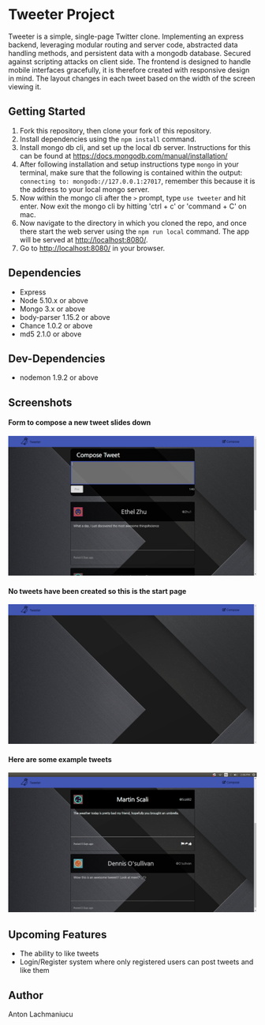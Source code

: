 # Tweeter Project

Tweeter is a simple, single-page Twitter clone. Implementing an express backend, leveraging modular routing and server code, abstracted data handling methods, and persistent data with a mongodb database. Secured against scripting attacks on client side. The frontend is designed to handle mobile interfaces gracefully, it is therefore created with responsive design in mind. The layout changes in each tweet based on the width of the screen viewing it.

## Getting Started

1. Fork this repository, then clone your fork of this repository.
2. Install dependencies using the `npm install` command.
3. Install mongo db cli, and set up the local db server. Instructions for this can be found at <https://docs.mongodb.com/manual/installation/>
4. After following installation and setup instructions type `mongo` in your terminal, make sure that the following is contained within the output: `connecting to: mongodb://127.0.0.1:27017`, remember this because it is the address to your local mongo server.
5. Now within the mongo cli after the `>` prompt, type `use tweeter` and hit enter. Now exit the mongo cli by hitting 'ctrl + c' or 'command + C' on mac.
6. Now navigate to the directory in which you cloned the repo, and once there start the web server using the `npm run local` command. The app will be served at <http://localhost:8080/>.
7. Go to <http://localhost:8080/> in your browser.

## Dependencies

- Express
- Node 5.10.x or above
- Mongo 3.x or above
- body-parser 1.15.2 or above
- Chance 1.0.2 or above
- md5 2.1.0 or above

## Dev-Dependencies
- nodemon 1.9.2 or above

## Screenshots

#### Form to compose a new tweet slides down

![alt text](https://github.com/anton2mihail/tweeter/blob/master/screenshots/tweeter-compose.png "Compose a new tweet")

#### No tweets have been created so this is the start page

![alt text](https://github.com/anton2mihail/tweeter/blob/master/screenshots/tweeter-start.png "No tweets yet")

#### Here are some example tweets

![alt text](https://github.com/anton2mihail/tweeter/blob/master/screenshots/tweeter-tweets.png "Some tweets in the page")

## Upcoming Features
- The ability to like tweets
- Login/Register system where only registered users can post tweets and like them


## Author
Anton Lachmaniucu
